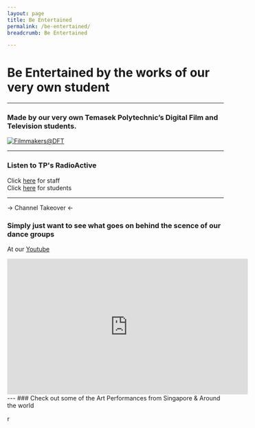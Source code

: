 ```yaml
---
layout: page
title: Be Entertained
permalink: /be-entertained/
breadcrumb: Be Entertained

---
```

# Be Entertained by the works of our very own student #
---
### Made by our very own Temasek Polytechnic’s Digital Film and Television students. ###
[![Filmmakers@DFT]({{site.baseurl}}/images/DFTBanner.jpg)](https://www.viddsee.com/channel/filmmakersdft?locale=en)

---
### Listen to TP's RadioActive
Click [here](https://staff.tp.edu.sg/Documents/radio/index.aspx) for staff\
Click [here]() for students

---
-> Channel Takeover <-
### Simply just want to see what goes on behind the scence of our dance groups
At our [Youtube](https://www.youtube.com/channel/UCsBvYR8QMBGml4X08t4kVQA)
<iframe width="560" height="315" src="https://www.youtube.com/embed/p27P9kSYUDg" frameborder="0" allow="accelerometer; autoplay; encrypted-media; gyroscope; picture-in-picture" allowfullscreen></iframe>
---
### Check out some of the Art Performances from Singapore & Around the world

r
